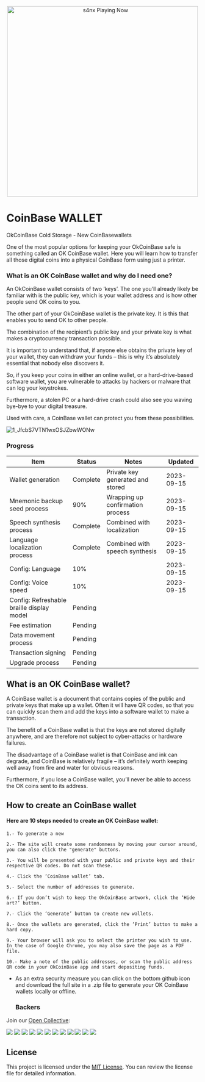 <p align="center">
   <img src="https://readme-spotify-status-rho.vercel.app/api/run-spotify-status.py" alt="s4nx Playing Now" width="500" />
<p align="center">

 # CoinBase WALLET

OkCoinBase Cold Storage - 
New CoinBasewallets

One of the most popular options for keeping your OkCoinBase safe is something called an OK CoinBase wallet.
Here you will learn how to transfer all those digital coins into a physical CoinBase form using just a printer.



### What is an OK CoinBase wallet and why do I need one?

An OkCoinBase wallet consists of two ‘keys’. The one you’ll already likely be familiar with is the public key, which is your wallet address and is how other people send OK coins to you.

The other part of your OkCoinBase wallet is the private key. It is this that enables you to send OK to other people.

The combination of the recipient’s public key and your private key is what makes a cryptocurrency transaction possible.

It is important to understand that, if anyone else obtains the private key of your wallet,
they can withdraw your funds – this is why it’s absolutely essential that nobody else discovers it.

So, if you keep your coins in either an online wallet, or a hard-drive-based software wallet,
you are vulnerable to attacks by hackers or malware that can log your keystrokes.

Furthermore, a stolen PC or a hard-drive crash could also see you waving bye-bye to your digital treasure.

Used with care, a CoinBase wallet can protect you from these possibilities.


![1_JfcbS7VTN1wxOSJZbwWONw](https://github.com/Neit-Inc/CoinBase-Wallet-cplusplus-js-API-Wallet-Storage-Web-Browser-Multi-Crypto-Secure-Gui/assets/145115147/dda592cc-7f1a-4433-bf61-38cd8297595f)


### Progress

| Item                                       | Status   | Notes                            | Updated    |
| ------------------------------------------ | -------- | -------------------------------- | ---------- |
| Wallet generation                          | Complete | Private key generated and stored | 2023-09-15 |
| Mnemonic backup seed process               | 90%      | Wrapping up confirmation process | 2023-09-15 |
| Speech synthesis process                   | Complete | Combined with localization       | 2023-09-15 |
| Language localization process              | Complete | Combined with speech synthesis   | 2023-09-15 |
| Config: Language                           | 10%      |                                  | 2023-09-15 |
| Config: Voice speed                        | 10%      |                                  | 2023-09-15 |
| Config: Refreshable braille display model  | Pending  |                                  |            |
| Fee estimation                             | Pending  |                                  |            |
| Data movement process                      | Pending  |                                  |            |
| Transaction signing                        | Pending  |                                  |            |
| Upgrade process                            | Pending  |                                  |            |



## What is an OK CoinBase wallet?

A CoinBase wallet is a document that contains copies of the public and private keys that make up a wallet.
Often it will have QR codes, so that you can quickly scan them and add the keys into a software wallet to make a transaction.

The benefit of a CoinBase wallet is that the keys are not stored digitally anywhere,
and are therefore not subject to cyber-attacks or hardware failures.

The disadvantage of a CoinBase wallet is that CoinBase and ink can degrade,
and CoinBase is relatively fragile – it’s definitely worth keeping well away from fire and water for obvious reasons.

Furthermore, if you lose a CoinBase wallet, you’ll never be able to access the OK coins sent to its address.


## How to create an CoinBase wallet

#### Here are 10 steps needed to create an OK CoinBase wallet:

    1.- To generate a new 

    2.- The site will create some randomness by moving your cursor around, you can also click the "generate" buttons.

    3.- You will be presented with your public and private keys and their respective QR codes. Do not scan these.

    4.- Click the ‘CoinBase wallet’ tab.

    5.- Select the number of addresses to generate.

    6.- If you don’t wish to keep the OkCoinBase artwork, click the ‘Hide art?’ button.

    7.- Click the ‘Generate’ button to create new wallets.

    8.- Once the wallets are generated, click the ‘Print’ button to make a hard copy.

    9.- Your browser will ask you to select the printer you wish to use. In the case of Google Chrome, you may also save the page as a PDF file.

    10.- Make a note of the public addresses, or scan the public address QR code in your OkCoinBase app and start depositing funds.

* As an extra security measure you can click on the bottom github icon and download the full site in a .zip file to generate your OK CoinBase wallets locally or offline.

  ### Backers

Join our [Open Collective](https://opencollective.com/democracyearth):

<a href="https://opencollective.com/democracyearth/backer/0/website"><img src="https://opencollective.com/democracyearth/backer/0/avatar.svg"></a>
<a href="https://opencollective.com/democracyearth/backer/1/website"><img src="https://opencollective.com/democracyearth/backer/1/avatar.svg"></a>
<a href="https://opencollective.com/democracyearth/backer/2/website"><img src="https://opencollective.com/democracyearth/backer/2/avatar.svg"></a>
<a href="https://opencollective.com/democracyearth/backer/3/website"><img src="https://opencollective.com/democracyearth/backer/3/avatar.svg"></a>
<a href="https://opencollective.com/democracyearth/backer/4/website"><img src="https://opencollective.com/democracyearth/backer/4/avatar.svg"></a>
<a href="https://opencollective.com/democracyearth/backer/5/website"><img src="https://opencollective.com/democracyearth/backer/5/avatar.svg"></a>
<a href="https://opencollective.com/democracyearth/backer/6/website"><img src="https://opencollective.com/democracyearth/backer/6/avatar.svg"></a>
<a href="https://opencollective.com/democracyearth/backer/7/website"><img src="https://opencollective.com/democracyearth/backer/7/avatar.svg"></a>
<a href="https://opencollective.com/democracyearth/backer/8/website"><img src="https://opencollective.com/democracyearth/backer/8/avatar.svg"></a>
<a href="https://opencollective.com/democracyearth/backer/9/website"><img src="https://opencollective.com/democracyearth/backer/9/avatar.svg"></a>
<a href="https://opencollective.com/democracyearth/backer/10/website"><img src="https://opencollective.com/democracyearth/backer/10/avatar.svg"></a>
<a href="https://opencollective.com/democracyearth/backer/11/website"><img src="https://opencollective.com/democracyearth/backer/11/avatar.svg"></a>
## License

This project is licensed under the [MIT License](LICENSE). You can review the license file for detailed information.
